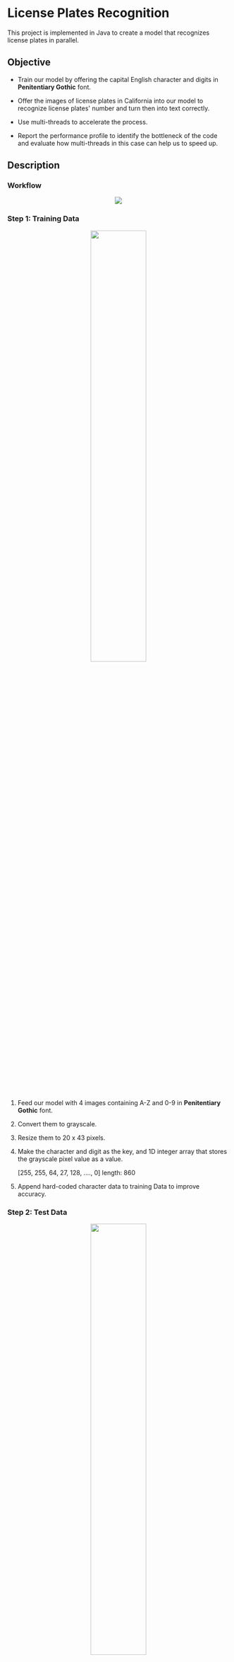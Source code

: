 # License Plates Recognition
This project is implemented in Java to create a model that recognizes license plates in parallel. 

## Objective
- Train our model by offering the capital English character and digits in **Penitentiary Gothic** font.

- Offer the images of license plates in California into our model to recognize license plates' number and turn then into text correctly.

- Use multi-threads to accelerate the process.

- Report the performance profile to identify the bottleneck of the code and evaluate how multi-threads in this case can help us to speed up.

## Description
### Workflow
<p align="center">
   <img src="images/Flowchart.png">
</p>

### Step 1: Training Data
<p align="center">
   <img src="images/demo1.png" width=50% height=50%>
</p>

1. Feed our model with 4 images containing A-Z and 0-9 in **Penitentiary Gothic** font.

2. Convert them to grayscale.

3. Resize them to 20 x 43 pixels.

4. Make the character and digit as the key, and 1D integer array that stores the grayscale pixel value as a value.
   
   [255, 255, 64, 27, 128, ...., 0] length: 860

5. Append hard-coded character data to training Data to improve accuracy.

### Step 2: Test Data
<p align="center">
   <img src="images/demo2.png" width=50% height=50%>
</p>

1. Load license plate images to trained model.

2. Crop out top and bottom margins.

3. Use edge detection to separate each character and digit.

4. Calculate grayscale value of each character and digit in a 1D integer array.

   [226, 240, 65, 29, 124, ...., 0] length: 860

5. Use 1NN method to find the nearest neighbor as the output character or digit.

6. Compare the output and the label into a file.

### Step 3: Multi-threading speed up
1. Incorporate multi threads method to train our models with data.

2. Recognize abundant of license plate images simultaneously.

3. Report the performance profile to identify the bottle neck of the code and evaluate how multi-threads in this case can help us to speed up.

## How to use
1. Clone this repository

```bash
git clone https://github.com/JohnnyandLee/License_Plates_Recognition
```

2. Single-Threaded Training, Single-Threaded Recognition: run the main function of App.java(just run useThread(1))
3. Multi-Threaded Training, Multi-Threaded Recognition: run the main function of App.java
4. Single-Threaded Training, Multi-Threaded Recognition: run the main function of ALPR2.java

## Result

### Environment
- Operating System: MacOS Sonoma 14.2
- CPU: Apple M1 Pro (10 cores, 3.22GHz)
- Profiling Tool: Intellij Profiler
### Single-Threaded Training, Single-Threaded Recognition
Using the sample code from [2], we used single thread to train and recognize the test data(n = 30) at first. The result is as follows:

| #       | Time(ms) |
|---------|----------|
| 1       |49.05671660043299|
| 2       |46.057362500578165|
| 3       |48.585249999538064|
| 4       |47.26977499946952|
| 5       |46.15939580090344|
| 6       |47.3930583987385|
| 7       |47.39126249961555|
| 8       |47.2568790987134|
| 9       |51.24353750050068|
| 10      |50.26253329962492|
| Average |48.06757707|

### Multi-Threaded Training, Multi-Threaded Recognition (ALPR.java)
With a brief understanding of how the single-threaded program works, we then started to parallelize the program using multi-threading and tried to find the best performance, and we got the following results:

| # of threads | Time(ms)           |
|--------------|--------------------|
|1	| 48.26430410146713  |
|2	| 16.126074999570847 |
|3	| 14.657600000500679 |
|5	| 18.433133399114013 |
|6	| 16.172600001096725 |
|10| 23.696162501350045 |
|15| 32.35087089985609  |
|30| 61.7450833003968   |

<img src="images/graph1.png" width=80% height=80%>

One key observation from the above graph is that there is a significant improvement using multi-threading in terms of performance, but as the number of threads gets larger, the run time also increases. Therefore, we used the profiler to do a thorough analysis.

Flame graph using 2 threads:

<img src="images/2threads.png" width=80% height=80%>

Flame graph using 30 threads:

<img src="images/30threads.png" width=80% height=80%>

Comparing the above two graphs, we can see that using 30 threads will create a huge amount of overhead in ALPR.triain(), the model training process. Hence, we tried the following idea and it turned out to be the best result we can get.

### Single-Threaded Training, Multi-Threaded Recognition (ALPR2.java)
We found utilizing multiple threads for training the same font iteratively proved to be redundant and time-intensive.
Finally, we decided to use one single thread to train the model to reduce the overhead while still using multi-threads to recognize the plates. The result is as follows:

| # of threads | Time(ms)           |
|-------------|--------------------|
| 1	          | 27.904991699382663 |
| 2	          |12.330941600725055|
| 3	          |8.415737500414252|
| 5	          |5.632704200223088|
| 6	          |5.021720798686147|
| 10	         |4.205070799216628|
| 15	         |5.060437500476837|
| 30	         |4.273858400061727|


<img src="images/graph3.png" width=80% height=80%>

The outcome indicates that the optimal approach for recognizing 30 license plates involves the utilization of 5-6 threads.

## Reference

The code was based on and derived from
- [1] Youtube channel: Oggi AI - Java image filter
   - https://www.youtube.com/playlist?list=PLj8W7XIvO93p1v-f_eSP3yDu4PVK9Pbrt
- [2] GitHub Page: Joe James
   - https://github.com/joeyajames/Java/tree/master/ALPR
   - https://github.com/joeyajames/Java/tree/master/Image%20Filters

## Contributors

- Kuan-Te (Johnny) Lee
- Yi-Ning (Kenny) Lin
- Yi-Hsuan (Ashley) Chen

